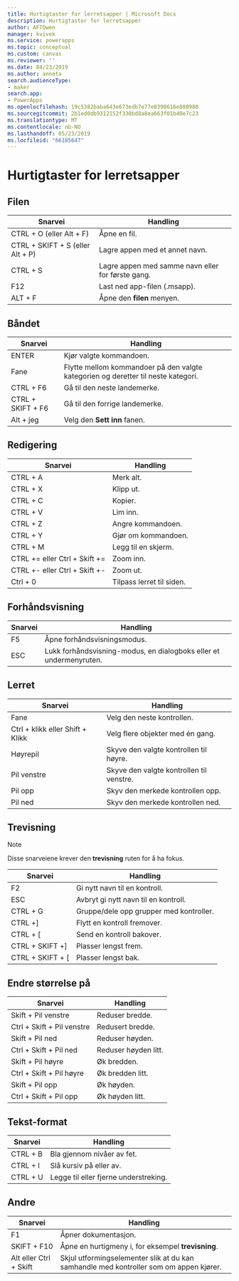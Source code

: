 ```yaml
---
title: Hurtigtaster for lerretsapper | Microsoft Docs
description: Hurtigtaster for lerretsapper
author: AFTOwen
manager: kvivek
ms.service: powerapps
ms.topic: conceptual
ms.custom: canvas
ms.reviewer: ''
ms.date: 04/23/2019
ms.author: anneta
search.audienceType:
- maker
search.app:
- PowerApps
ms.openlocfilehash: 19c5382baba643e673edb7e77e0398616e880980
ms.sourcegitcommit: 2b1ed0db9312152f330bd8a8ea663f01b40e7c23
ms.translationtype: MT
ms.contentlocale: nb-NO
ms.lasthandoff: 05/23/2019
ms.locfileid: "66185647"
---
```

# <a name="keyboard-shortcuts-for-canvas-apps"></a>Hurtigtaster for lerretsapper

## <a name="file"></a>Filen

| Snarvei | Handling |
|--|--|
| CTRL + O (eller Alt + F) | Åpne en fil. |
| CTRL + SKIFT + S (eller Alt + P) | Lagre appen med et annet navn. |
| CTRL + S | Lagre appen med samme navn eller for første gang. |
| F12 | Last ned app-filen (.msapp). |
| ALT + F | Åpne den **filen** menyen. |

## <a name="ribbon"></a>Båndet

| Snarvei | Handling |
|--|--|
| ENTER | Kjør valgte kommandoen. |
| Fane | Flytte mellom kommandoer på den valgte kategorien og deretter til neste kategori. |
| CTRL + F6 | Gå til den neste landemerke. |
| CTRL + SKIFT + F6 | Gå til den forrige landemerke. |
| Alt + jeg | Velg den **Sett inn** fanen. |

## <a name="editing"></a>Redigering

| Snarvei | Handling |
|--|--|
| CTRL + A | Merk alt. |
| CTRL + X | Klipp ut. |
| CTRL + C | Kopier. |
| CTRL + V | Lim inn. |
| CTRL + Z | Angre kommandoen. |
| CTRL + Y | Gjør om kommandoen. |
| CTRL + M | Legg til en skjerm. |
| CTRL += eller Ctrl + Skift += | Zoom inn. |
| CTRL +- eller Ctrl + Skift +- | Zoom ut. |
| Ctrl + 0 | Tilpass lerret til siden. |

## <a name="preview"></a>Forhåndsvisning

| Snarvei | Handling |
|--|--|
| F5 | Åpne forhåndsvisningsmodus. |
| ESC | Lukk forhåndsvisning-modus, en dialogboks eller et undermenyruten.|

## <a name="canvas"></a>Lerret

| Snarvei | Handling |
|--|--|
| Fane | Velg den neste kontrollen. |
| Ctrl + klikk eller Shift + Klikk | Velg flere objekter med én gang. |
| Høyrepil | Skyve den valgte kontrollen til høyre. |
| Pil venstre | Skyve den valgte kontrollen til venstre. |
| Pil opp | Skyv den merkede kontrollen opp. |
| Pil ned | Skyv den merkede kontrollen ned. |

## <a name="tree-view"></a>Trevisning

> [!NOTE]
> Disse snarveiene krever den **trevisning** ruten for å ha fokus.

| Snarvei | Handling |
|--|--|
| F2 | Gi nytt navn til en kontroll. |
| ESC | Avbryt gi nytt navn til en kontroll. |
| CTRL + G | Gruppe/dele opp grupper med kontroller. |
| CTRL +] | Flytt en kontroll fremover. |
| CTRL + [ | Send en kontroll bakover. |
| CTRL + SKIFT +] | Plasser lengst frem. |
| CTRL + SKIFT + [ | Plasser lengst bak. |

## <a name="resize"></a>Endre størrelse på

| Snarvei | Handling |
|--|--|
| Skift + Pil venstre | Reduser bredde. |
| Ctrl + Skift + Pil venstre | Redusert bredde. |
| Skift + Pil ned | Reduser høyden. |
| Ctrl + Skift + Pil ned | Reduser høyden litt. |
| Skift + Pil høyre | Øk bredden. |
| Ctrl + Skift + Pil høyre | Øk bredden litt. |
| Skift + Pil opp | Øk høyden. |
| Ctrl + Skift + Pil opp | Øk høyden litt. |

## <a name="text-format"></a>Tekst-format

| Snarvei | Handling |
|--|--|
| CTRL + B  | Bla gjennom nivåer av fet. |
| CTRL + I | Slå kursiv på eller av. |
| CTRL + U | Legge til eller fjerne understreking. |

## <a name="other"></a>Andre

| Snarvei | Handling |
|--|--|
| F1 | Åpner dokumentasjon. |
| SKIFT + F10 | Åpne en hurtigmeny i, for eksempel **trevisning**. |
| Alt eller Ctrl + Skift | Skjul utformingselementer slik at du kan samhandle med kontroller som om appen kjører. |